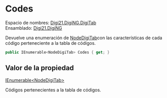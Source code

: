 # Codes

Espacio de nombres: [Digi21.DigiNG.DigiTab](/digi3d-net/programacion/.net/referencia/digi21.diging/digi21.diging.digitab/)  
Ensamblado: [Digi21.DigiNG](/digi3d-net/programacion/.net/referencia/digi21.diging.plugin/digi21.diging/)

Devuelve una enumeración de [NodeDigiTab](../../nodedigitab/)con las características de cada código perteneciente a la tabla de códigos.

```csharp
public IEnumerable<NodeDigiTab> Codes { get; }
```

## Valor de la propiedad

[IEnumerable&lt;NodeDigiTab&gt;](https://docs.microsoft.com/en-us/dotnet/api/system.collections.generic.ienumerable-1?view=net-5.0)

Códigos pertenecientes a la tabla de códigos.



